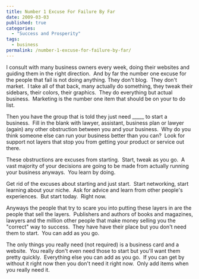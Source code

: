 ```yaml
---
title: Number 1 Excuse For Failure By Far
date: 2009-03-03
published: true
categories:
  - "Success and Prosperity"
tags:
  - business
permalink: /number-1-excuse-for-failure-by-far/
---
```

I consult with many business owners every week, doing their websites and guiding them in the right direction.  And by far the number one excuse for the people that fail is not doing anything. They don't blog.  They don't market.  I take all of that back, many actually do something, they tweak their sidebars, their colors, their graphics.  They do everything but actual business.  Marketing is the number one item that should be on your to do list.

Then you have the group that is told they just need _____ to start a business.  Fill in the blank with lawyer, assistant, business plan or lawyer (again) any other obstruction between you and your business.  Why do you think someone else can run your business better than you can?  Look for support not layers that stop you from getting your product or service out there.

These obstructions are excuses from starting.  Start, tweak as you go.  A vast majority of your decisions are going to be made from actually running your business anyways.  You learn by doing.

Get rid of the excuses about starting and just start.  Start networking, start learning about your niche.  Ask for advice and learn from other people's experiences.  But start today.  Right now.

Anyways the people that try to scare you into putting these layers in are the people that sell the layers.  Publishers and authors of books and magazines, lawyers and the million other people that make money selling you the "correct" way to success.  They have have their place but you don't need them to start.  You can add as you go.

The only things you really need (not required) is a business card and a website.  You really don't even need those to start but you'll want them pretty quickly.  Everything else you can add as you go.  If you can get by without it right now then you don't need it right now.  Only add items when you really need it.
